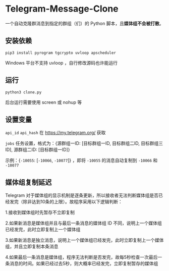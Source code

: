 # Telegram-Message-Clone
一个自动克隆群消息到指定的群组（们）的 Python 脚本，且**媒体组不会被打散**。

## 安装依赖
`pip3 install pyrogram tgcrypto uvloop apscheduler`

Windows 平台不支持 uvloop ，自行修改源码也许能运行

## 运行
`python3 clone.py`

后台运行需要使用 screen 或 nohup 等

## 设置变量
`api_id` `api_hash` 在 https://my.telegram.org/ 获取

`jobs` 任务设置，格式为：{源群组一ID: [目标群组一ID, 目标群组二ID, 目标群组三ID], 源群组二ID: [目标群组一ID]}

示例：{`-10055`: [`-10066`, `-10077`]} ，即将 `-10055` 的消息自动复制到 `-10066` 和 `-10077`

## 媒体组复制延迟
Telegram 对于媒体组的显示机制是逐条更新，所以接收者无法判断媒体组是否已经发完（除非达到10条的上限）。故程序采用以下逻辑判断：

1.接收到媒体组时先暂存不立即复制

2.如果新消息是媒体组并且与最后一条消息的媒体组 ID 不同，说明上一个媒体组已经发完，此时立即复制上一个媒体组

3.如果新消息是独立消息，说明上一个媒体组已经发完，此时立即复制上一个媒体组，并且立即复制本条消息

4.如果最后一条消息是媒体组，程序无法判断是否发完，故每5秒检查一次最后一条消息的时间。如果已经过去5秒，则大概率已经发完，立即复制暂存的媒体组
